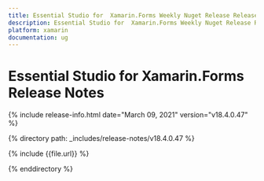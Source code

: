 ```yaml
---
title: Essential Studio for  Xamarin.Forms Weekly Nuget Release Release Notes  
description: Essential Studio for  Xamarin.Forms Weekly Nuget Release Release Notes  
platform: xamarin
documentation: ug
---
```


# Essential Studio for  Xamarin.Forms  Release Notes  

{% include release-info.html date="March 09, 2021"  version="v18.4.0.47" %} 


{% directory path: _includes/release-notes/v18.4.0.47
 %}

{% include {{file.url}} %}

{% enddirectory %}
